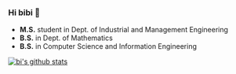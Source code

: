 ### Hi bibi 👋

- **M.S.** student in Dept. of Industrial and Management Engineering
- **B.S.** in Dept. of Mathematics
- **B.S.** in Computer Science and Information Engineering

[![bi's github stats](https://github-readme-stats.vercel.app/api?username=bluvory&count_private=true&show_icons=true&theme=ayu-mirage)](https://github.com/anuraghazra/github-readme-stats)


<!--
**bluvory/bluvory** is a ✨ _special_ ✨ repository because its `README.md` (this file) appears on your GitHub profile.

<div align=center>
	
